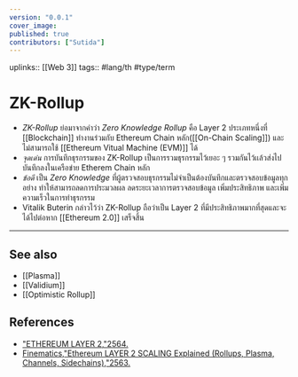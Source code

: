 ```yaml
---
version: "0.0.1"
cover_image:
published: true
contributors: ["Sutida"]
---
```

uplinks:: [[Web 3]]
tags:: #lang/th #type/term

# ZK-Rollup
- *ZK-Rollup* ย่อมาจากคำว่า *Zero Knowledge Rollup* คือ Layer 2 ประเภทหนึ่งที่ [[Blockchain]] ทำงานร่วมกับ Ethereum Chain หลัก([[On-Chain Scaling]]) และไม่สามารถใช้ [[Ethereum Vitual Machine (EVM)]] ได้
- *จุดเด่น* การบันทึกธุรกรรมของ ZK-Rollup เป็นการรวมธุรกรรมไว้เยอะ ๆ รวมกันไว้เเล้วส่งไปบันทึกลงในเครือข่าย Etherem Chain หลัก
- *ข้อดี* เป็น *Zero Knowledge* ที่ผู้ตรวจสอบธุรกรรมไม่จำเป็นต้องบันทึกและตรวจสอบข้อมูลทุกอย่าง ทำให้สามารถลดการประมวลผล ลดระยะเวลาการตรวจสอบข้อมูล เพิ่มประสิทธิภาพ และเพิ่มความเร็วในการทำธุรกรรม
- Vitalik Buterin กล่าวไว้ว่า ZK-Rollup ถือว่าเป็น Layer 2 ที่มีประสิทธิภาพมากที่สุดและจะได้ไปต่อหาก [[Ethereum 2.0]] เสร็จสิ้น

---
## See also
- [[Plasma]]
- [[Validium]]
- [[Optimistic Rollup]]
## References
- ["ETHEREUM LAYER 2,"2564.](https://academy.bitcoinaddict.org/what-is-ethereum-layer-2/)
- [Finematics,"Ethereum LAYER 2 SCALING Explained (Rollups, Plasma, Channels, Sidechains),"2563.](https://www.youtube.com/watch?v=BgCgauWVTs0&t=455s)
